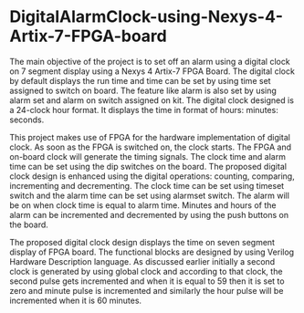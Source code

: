 # DigitalAlarmClock-using-Nexys-4-Artix-7-FPGA-board
The main objective of the project is to set off an alarm using a digital clock on 7 segment display using a Nexys 4 Artix-7 FPGA Board. The digital clock by default displays the run time and time can be set by using time set assigned to switch on board. The feature like alarm is also set by using alarm set and alarm on switch assigned on kit. The digital clock designed is a 24-clock hour format. It displays the time in format of hours: minutes: seconds.

This project makes use of FPGA for the hardware implementation of digital clock. As soon as the FPGA is switched on, the clock starts. The FPGA and on-board clock will generate the timing signals. The clock time and alarm time can be set using the dip switches on the board. The proposed digital clock design is enhanced using the digital operations: counting, comparing, incrementing and decrementing. The clock time can be set using timeset switch and the alarm time can be set using alarmset switch. The alarm will be on when clock time is equal to alarm time. Minutes and hours of the alarm can be incremented and decremented by using the push buttons on the board.

The proposed digital clock design displays the time on seven segment display of FPGA board. The functional blocks are designed by using Verilog Hardware Description language. As discussed earlier initially a second clock is generated by using global clock and according to that clock, the second pulse gets incremented and when it is equal to 59 then it is set to zero and minute pulse is incremented and similarly the hour pulse will be incremented when it is 60 minutes.
